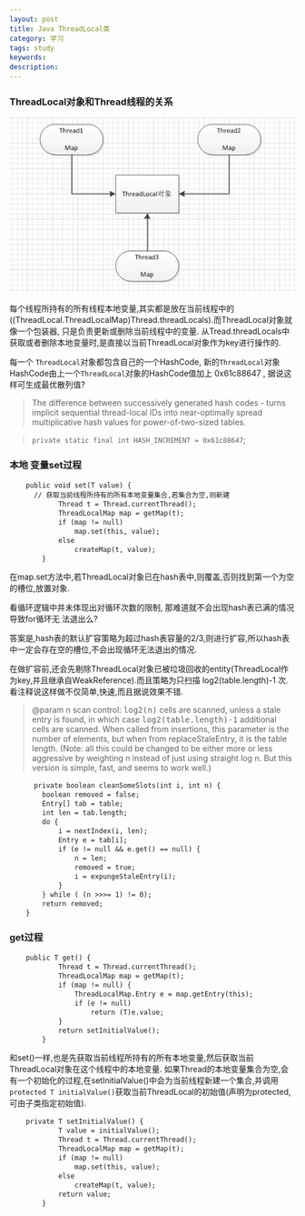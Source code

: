 ```yaml
---
layout: post
title: Java ThreadLocal类
category: 学习
tags: study
keywords:
description:
---
```


### ThreadLocal对象和Thread线程的关系

![](/assets/picture/2016-08-08_threadLocal.png)

每个线程所持有的所有线程本地变量,其实都是放在当前线程中的((ThreadLocal.ThreadLocalMap)Thread.threadLocals).而ThreadLocal对象就像一个包装器, 只是负责更新或删除当前线程中的变量. 从Tread.threadLocals中获取或者删除本地变量时,是直接以当前ThreadLocal对象作为key进行操作的.

每一个 `ThreadLocal`对象都包含自己的一个HashCode, 新的`ThreadLocal`对象HashCode由上一个`ThreadLocal`对象的HashCode值加上 0x61c88647 , 据说这样可生成最优散列值?

> The difference between successively generated hash codes - turns implicit sequential thread-local IDs into near-optimally spread multiplicative hash values for power-of-two-sized tables.

> `private static final int HASH_INCREMENT = 0x61c88647`;

### 本地 变量set过程

        public void set(T value) {
          // 获取当前线程所持有的所有本地变量集合,若集合为空,则新建
                Thread t = Thread.currentThread();
                ThreadLocalMap map = getMap(t);
                if (map != null)
                    map.set(this, value);
                else
                    createMap(t, value);
            }


在map.set方法中,若ThreadLocal对象已在hash表中,则覆盖,否则找到第一个为空的槽位,放置对象.

看循环逻辑中并未体现出对循环次数的限制, 那难道就不会出现hash表已满的情况导致for循环无 法退出么?

答案是,hash表的默认扩容策略为超过hash表容量的2/3,则进行扩容,所以hash表中一定会存在空的槽位,不会出现循环无法退出的情况.

在做扩容前,还会先剔除ThreadLocal对象已被垃圾回收的entity(ThreadLocal作为key,并且继承自WeakReference).而且策略为只扫描 log2(table.length)-1 次.看注释说这样做不仅简单,快速,而且据说效果不错.

>@param n scan control: <tt>log2(n)</tt> cells are scanned,
          unless a stale entry is found, in which case
         <tt>log2(table.length)-1</tt> additional cells are scanned.
          When called from insertions, this parameter is the number
          of elements, but when from replaceStaleEntry, it is the
          table length. (Note: all this could be changed to be either
          more or less aggressive by weighting n instead of just
          using straight log n. But this version is simple, fast, and
          seems to work well.)

          private boolean cleanSomeSlots(int i, int n) {
            boolean removed = false;
            Entry[] tab = table;
            int len = tab.length;
            do {
                i = nextIndex(i, len);
                Entry e = tab[i];
                if (e != null && e.get() == null) {
                    n = len;
                    removed = true;
                    i = expungeStaleEntry(i);
                }
            } while ( (n >>>= 1) != 0);
            return removed;
        }


### get过程

        public T get() {
                Thread t = Thread.currentThread();
                ThreadLocalMap map = getMap(t);
                if (map != null) {
                    ThreadLocalMap.Entry e = map.getEntry(this);
                    if (e != null)
                        return (T)e.value;
                }
                return setInitialValue();
            }

和set()一样,也是先获取当前线程所持有的所有本地变量,然后获取当前ThreadLocal对象在这个线程中的本地变量.
如果Thread的本地变量集合为空,会有一个初始化的过程,在setInitialValue()中会为当前线程新建一个集合,并调用
`protected T initialValue()`获取当前ThreadLocal的初始值(声明为protected,可由子类指定初始值).

        private T setInitialValue() {
                T value = initialValue();
                Thread t = Thread.currentThread();
                ThreadLocalMap map = getMap(t);
                if (map != null)
                    map.set(this, value);
                else
                    createMap(t, value);
                return value;
            }
